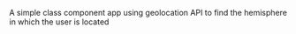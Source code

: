 A simple class component app using geolocation API to find the hemisphere in which the user is located
